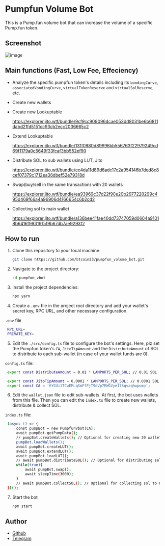 # Pumpfun Volume Bot
This is a Pump.fun volume bot that can increase the volume of a specific Pump.fun token.

## Screenshot

![image](https://github.com/user-attachments/assets/fc57859d-0e89-4cf2-be98-81b22c4ccc5b)

## Main functions (Fast, Low Fee, Effeciency)

- Analyze the specific pumpfun token's details including its `bondingCurve`, `associatedVondingCurve`, `virtualTokenReserve` and `virtualSolReserve`, etc.

- Create new wallets

- Create new Lookuptable

    https://explorer.jito.wtf/bundle/9cf9cc9090964cae053dd8031be6b6811dabd21fd5151cc93cb2ecc2036665c2

- Extend Lookuptable

    https://explorer.jito.wtf/bundle/131f0680d89996bb556763f22979249cd69f1179a0c5649f33fcaf3bb552ef90

- Distribute SOL to sub wallets using LUT, Jito

    https://explorer.jito.wtf/bundle/ce4da11d89d6adc17c2a954146b7ded8c8cef07379c1712ea36dbef52e79318d

- Swap(buy/sell in the same transaction) with 20 wallets

     https://explorer.jito.wtf/bundle/ea93969c37d22f90e20b2977220299c495d469f66a4a96906d4166654c6b2cd2

- Collecting sol to main wallet

    https://explorer.jito.wtf/bundle/a136bee41fae40dd73747059d0604a91018b6416f9831915f9b67db7ae9293f2

## How to run

1. Clone this repository to your local machine:

   ```bash
   git clone https://github.com/btcoin23/pumpfun_volume_bot.git
   ```

2. Navigate to the project directory:

   ```bash
   cd pumpfun_vbot
   ```

3. Install the project dependencies:

   ```bash
   npx yarn 
   ```
4. Create a `.env` file in the project root directory and add your wallet's   secret key, RPC URL, and other necessary configuration.

`.env` file
   ```bash
    RPC_URL=
    PRIVATE_KEY=
   ```

5. Edit the `./src/config.ts` file to configure the bot's settings.
Here, plz set the Pumpfun token's `CA`, `JitoTipAmount` and the `DistributeAmount` of SOL to distribute to each sub-wallet (in case of your wallet funds are 0).

`config.ts` file:
   ```bash
    export const DistributeAmount = 0.01 * LAMPORTS_PER_SOL; // 0.01 SOL

    export const JitoTipAmount = 0.0001 * LAMPORTS_PER_SOL; // 0.0001 SOL
    export const CA = '6YGUi1TCwEMLqSmFfPjT9dVp7RWGVye17kqvaqhwpump';
   ```

6. Edit the `wallet.json` file to edit sub-wallets. At first, the bot uses wallets from this file.
Then you can edit the `index.ts` file to create new wallets, distribute & collect SOL.

`index.ts` file:
   ```bash
    (async () => {
        const pumpBot = new PumpfunVbot(CA);
        await pumpBot.getPumpData();
        // pumpBot.createWallets(); // Optional for creating new 20 wallets
        pumpBot.loadWallets();
        await pumpBot.createLUT();
        await pumpBot.extendLUT();
        await pumpBot.loadLUT();
        // await pumpBot.distributeSOL(); // Optional for distributing sol to 20 wallets
        while(true){
            await pumpBot.swap();
            await sleepTime(3000);
        }
        // await pumpBot.collectSOL(); // Optional for collecting sol to main wallet
    })();
   ```

7. Start the bot

   ```bash
   npm start
   ```

## Author
- [Github](https://github.com/btcoin23)
- [Telegram](https://t.me/BTC0in23)
